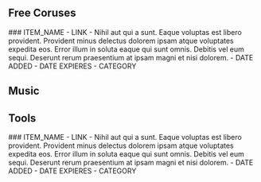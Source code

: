 ## Free Coruses

<div class="item">
### ITEM_NAME
- LINK
- Nihil aut qui a sunt. Eaque voluptas est libero provident. Provident minus delectus dolorem ipsam atque voluptates expedita eos. Error illum in soluta eaque qui sunt omnis. Debitis vel eum sequi. Deserunt rerum praesentium at ipsam magni et nisi dolorem.
- DATE ADDED
- DATE EXPIERES
- CATEGORY
</div>

## Music

## Tools

<div class="item">
### ITEM_NAME
- LINK
- Nihil aut qui a sunt. Eaque voluptas est libero provident. Provident minus delectus dolorem ipsam atque voluptates expedita eos. Error illum in soluta eaque qui sunt omnis. Debitis vel eum sequi. Deserunt rerum praesentium at ipsam magni et nisi dolorem.
- DATE ADDED
- DATE EXPIERES
- CATEGORY
</div>